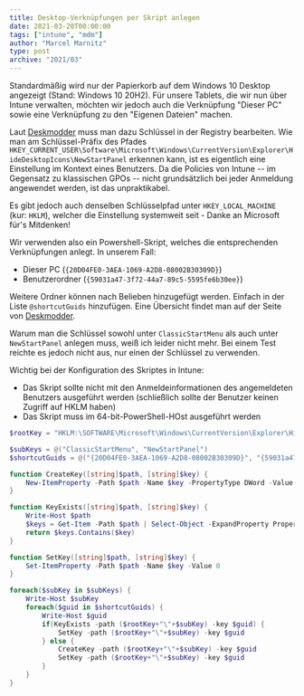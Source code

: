 ```yaml
---
title: Desktop-Verknüpfungen per Skript anlegen
date: 2021-03-20T00:00:00
tags: ["intune", "mdm"]
author: "Marcel Marnitz"
type: post
archive: "2021/03"
---
```


Standardmäßig wird nur der Papierkorb auf dem Windows 10 Desktop angezeigt (Stand: Windows 10 20H2). Für unsere Tablets, die wir nun über Intune verwalten, möchten wir jedoch auch die Verknüpfung "Dieser PC" sowie eine Verknüpfung zu den "Eigenen Dateien" machen.

<!--more-->

Laut [Deskmodder](https://www.deskmodder.de/wiki/index.php/Desktopsymboleinstellung_Windows_10) muss man dazu Schlüssel in der Registry bearbeiten. Wie man am Schlüssel-Präfix des Pfades `HKEY_CURRENT_USER\Software\Microsoft\Windows\CurrentVersion\Explorer\HideDesktopIcons\NewStartPanel` erkennen kann, ist es eigentlich eine Einstellung im Kontext eines Benutzers. Da die Policies von Intune -- im Gegensatz zu klassischen GPOs -- nicht grundsätzlich bei jeder Anmeldung angewendet werden, ist das unpraktikabel.

Es gibt jedoch auch denselben Schlüsselpfad unter `HKEY_LOCAL_MACHINE` (kur: `HKLM`), welcher die Einstellung systemweit seit - Danke an Microsoft für's Mitdenken!

Wir verwenden also ein Powershell-Skript, welches die entsprechenden Verknüpfungen anlegt. In unserem Fall:

* Dieser PC (`{20D04FE0-3AEA-1069-A2D8-08002B30309D}`)
* Benutzerordner (`{59031a47-3f72-44a7-89c5-5595fe6b30ee}`)

Weitere Ordner können nach Belieben hinzugefügt werden. Einfach in der Liste `@shortcutGuids` hinzufügen. Eine Übersicht findet man auf der Seite von [Deskmodder](https://www.deskmodder.de/wiki/index.php/Desktopsymboleinstellung_Windows_10).

Warum man die Schlüssel sowohl unter `ClassicStartMenu` als auch unter `NewStartPanel` anlegen muss, weiß ich leider nicht mehr. Bei einem Test reichte es jedoch nicht aus, nur einen der Schlüssel zu verwenden.

Wichtig bei der Konfiguration des Skriptes in Intune:

* Das Skript sollte nicht mit den Anmeldeinformationen des angemeldeten Benutzers ausgeführt werden (schließlich sollte der Benutzer keinen Zugriff auf HKLM haben)
* Das Skript muss im 64-bit-PowerShell-HOst ausgeführt werden

```powershell
$rootKey = "HKLM:\SOFTWARE\Microsoft\Windows\CurrentVersion\Explorer\HideDesktopIcons"

$subKeys = @("ClassicStartMenu", "NewStartPanel")
$shortcutGuids = @("{20D04FE0-3AEA-1069-A2D8-08002B30309D}", "{59031a47-3f72-44a7-89c5-5595fe6b30ee}")

function CreateKey([string]$path, [string]$key) {
    New-ItemProperty -Path $path -Name $key -PropertyType DWord -Value 0
}

function KeyExists([string]$path, [string]$key) {
    Write-Host $path
    $keys = Get-Item -Path $path | Select-Object -ExpandProperty Property
    return $keys.Contains($key)
}

function SetKey([string]$path, [string]$key) {
    Set-ItemProperty -Path $path -Name $key -Value 0
}

foreach($subKey in $subKeys) {
    Write-Host $subKey
    foreach($guid in $shortcutGuids) {
        Write-Host $guid
        if(KeyExists -path ($rootKey+"\"+$subKey) -key $guid) {
            SetKey -path ($rootKey+"\"+$subKey) -key $guid
        } else {
            CreateKey -path ($rootKey+"\"+$subKey) -key $guid
            SetKey -path ($rootKey+"\"+$subKey) -key $guid
        }
    }
}
```